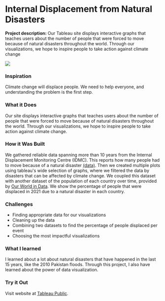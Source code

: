<h1>Internal Displacement from Natural Disasters</h1>

**Project description:** Our Tableau site displays interactive graphs that teaches users about the number of people that were forced to move because of natural disasters throughout the world. Through our visualizations, we hope to inspire people to take action against climate change

<!-- ### 1. Suggest hypotheses about the causes of observed phenomena

Sed ut perspiciatis unde omnis iste natus error sit voluptatem accusantium doloremque laudantium, totam rem aperiam, eaque ipsa quae ab illo inventore veritatis et quasi architecto beatae vitae dicta sunt explicabo. 

```javascript
if (isAwesome){
  return true
}
```

### 2. Assess assumptions on which statistical inference will be based

```javascript
if (isAwesome){
  return true
}
``` -->

<img src="images/log of disp map.png?raw=true"/>

### Inspiration 

Climate change will displace people. We need to help everyone, and understanding the problem is the first step.

### What it Does

Our site displays interactive graphs that teaches users about the number of people that were forced to move because of natural disasters throughout the world. Through our visualizations, we hope to inspire people to take action against climate change.

### How it Was Built 

We gathered reliable data spanning more than 10 years from the Internal Displacement Monitoring Centre (IDMC). This reports how many people had to move because of a natural disaster [(data)](https://www.internal-displacement.org/database/displacement-data). Then we created multiple plots using tableau's wide selection of graphs, where we filtered the data by disasters that can be affected by climate change. We coupled this dataset with another dataset of the population of each country over time, provided by [Our World in Data](https://ourworldindata.org/world-population-growth#citation). We show the percentage of people that were displaced in 2021 due to a natural disaster in each country.

### Challenges
- Finding appropriate data for our visualizations
- Cleaning up the data
- Combining two datasets to find the percentage of people displaced per event
- Choosing the most impactful visualizations

### What I learned
I learned about a lot about natural disasters that have happened in the last 15 years, like the 2010 Pakistan floods. Through this project, I also have learned about the power of data visualization.

### Try it Out

Visit website at [Tableau Public](https://public.tableau.com/app/profile/angel.avelar/viz/Displacement_16780194441580/bardisp).

